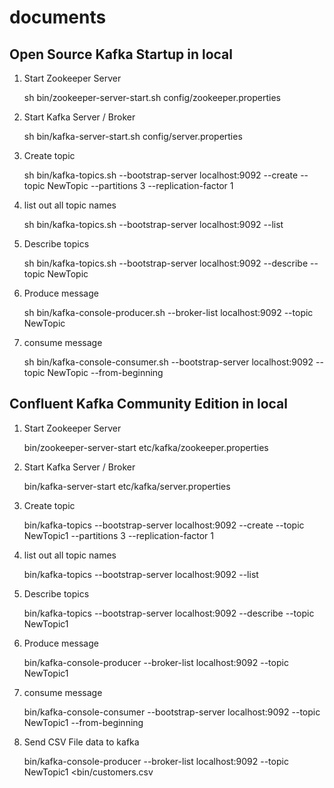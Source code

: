 # documents

## Open Source Kafka Startup in local ##

1. Start Zookeeper Server

   sh bin/zookeeper-server-start.sh config/zookeeper.properties

2. Start Kafka Server / Broker

   sh bin/kafka-server-start.sh config/server.properties

3. Create topic

   sh bin/kafka-topics.sh --bootstrap-server localhost:9092 --create --topic NewTopic --partitions 3 --replication-factor 1

4. list out all topic names

   sh bin/kafka-topics.sh --bootstrap-server localhost:9092 --list

5. Describe topics

   sh bin/kafka-topics.sh --bootstrap-server localhost:9092 --describe --topic NewTopic

6. Produce message

   sh bin/kafka-console-producer.sh --broker-list localhost:9092 --topic NewTopic

7. consume message

   sh bin/kafka-console-consumer.sh --bootstrap-server localhost:9092 --topic NewTopic --from-beginning


## Confluent Kafka Community Edition in local ##

1. Start Zookeeper Server

   bin/zookeeper-server-start etc/kafka/zookeeper.properties

2. Start Kafka Server / Broker

   bin/kafka-server-start etc/kafka/server.properties

3. Create topic

   bin/kafka-topics --bootstrap-server localhost:9092 --create --topic NewTopic1 --partitions 3 --replication-factor 1

4. list out all topic names

   bin/kafka-topics --bootstrap-server localhost:9092 --list

5. Describe topics

   bin/kafka-topics --bootstrap-server localhost:9092 --describe --topic NewTopic1

6. Produce message

   bin/kafka-console-producer --broker-list localhost:9092 --topic NewTopic1

7. consume message

   bin/kafka-console-consumer --bootstrap-server localhost:9092 --topic NewTopic1 --from-beginning

8. Send CSV File data to kafka

   bin/kafka-console-producer --broker-list localhost:9092 --topic NewTopic1 <bin/customers.csv
   
   

